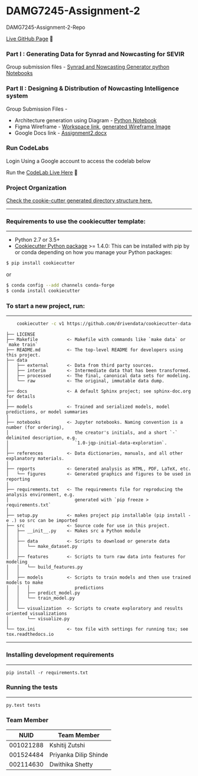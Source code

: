 # DAMG7245-Assignment-2
DAMG7245-Assignment-2-Repo

[Live GitHub Page](https://priyankads.github.io/Big-Data-Systems-and-Intelligent-Analytics/Assignment%202/) :rocket:

### Part I : Generating Data for Synrad and Nowcasting for SEVIR 

Group submission files - [Synrad and Nowcasting Generator python Notebooks](https://github.com/kshitijzutshi/DAMG7245-Assignment-2-Repo/tree/main/notebooks)

### Part II : Designing & Distribution of Nowcasting Intelligence system

Group Submission Files -

* Architecture generation using Diagram - [Python Notebook](https://github.com/kshitijzutshi/DAMG7245-Assignment-2-Repo/blob/main/Create_Beautiful_Architecture_Diagrams_with_Python.ipynb)
* Figma Wireframe - [Workspace link](https://www.figma.com/file/ZE6cLkQDvKLqQFPi4v30CM/Untitled?node-id=0%3A1), [generated Wireframe Image](https://github.com/kshitijzutshi/DAMG7245-Assignment-2-Repo/blob/main/NowCasting_Media_Wireframe.png)
* Google Docs link - [Assignment2.docx](https://github.com/kshitijzutshi/DAMG7245-Assignment-2-Repo/blob/main/SEVIR-Assignment2-DAMG7245.docx) 

### Run CodeLabs
Login Using a Google account to access the codelab below

Run the [CodeLab Live Here](https://codelabs-preview.appspot.com/?file_id=1d6IJGqCF5MwgDjY8DhCcrNMZ6QBwL9vRNQEKouPxtRk#2) :rocket:


### Project Organization

[Check the cookie-cutter generated directory structure here.](https://github.com/kshitijzutshi/DAMG7245-Assignment-2-Repo)

------------
### Requirements to use the cookiecutter template:
-----------
 - Python 2.7 or 3.5+
 - [Cookiecutter Python package](http://cookiecutter.readthedocs.org/en/latest/installation.html) >= 1.4.0: This can be installed with pip by or conda depending on how you manage your Python packages:

``` bash
$ pip install cookiecutter
```

or

``` bash
$ conda config --add channels conda-forge
$ conda install cookiecutter
```

### To start a new project, run:
------------

``` bash
    cookiecutter -c v1 https://github.com/drivendata/cookiecutter-data-science
```

    ├── LICENSE
    ├── Makefile           <- Makefile with commands like `make data` or `make train`
    ├── README.md          <- The top-level README for developers using this project.
    ├── data
    │   ├── external       <- Data from third party sources.
    │   ├── interim        <- Intermediate data that has been transformed.
    │   ├── processed      <- The final, canonical data sets for modeling.
    │   └── raw            <- The original, immutable data dump.
    │
    ├── docs               <- A default Sphinx project; see sphinx-doc.org for details
    │
    ├── models             <- Trained and serialized models, model predictions, or model summaries
    │
    ├── notebooks          <- Jupyter notebooks. Naming convention is a number (for ordering),
    │                         the creator's initials, and a short `-` delimited description, e.g.
    │                         `1.0-jqp-initial-data-exploration`.
    │
    ├── references         <- Data dictionaries, manuals, and all other explanatory materials.
    │
    ├── reports            <- Generated analysis as HTML, PDF, LaTeX, etc.
    │   └── figures        <- Generated graphics and figures to be used in reporting
    │
    ├── requirements.txt   <- The requirements file for reproducing the analysis environment, e.g.
    │                         generated with `pip freeze > requirements.txt`
    │
    ├── setup.py           <- makes project pip installable (pip install -e .) so src can be imported
    ├── src                <- Source code for use in this project.
    │   ├── __init__.py    <- Makes src a Python module
    │   │
    │   ├── data           <- Scripts to download or generate data
    │   │   └── make_dataset.py
    │   │
    │   ├── features       <- Scripts to turn raw data into features for modeling
    │   │   └── build_features.py
    │   │
    │   ├── models         <- Scripts to train models and then use trained models to make
    │   │   │                 predictions
    │   │   ├── predict_model.py
    │   │   └── train_model.py
    │   │
    │   └── visualization  <- Scripts to create exploratory and results oriented visualizations
    │       └── visualize.py
    │
    └── tox.ini            <- tox file with settings for running tox; see tox.readthedocs.io


--------


### Installing development requirements
------------

    pip install -r requirements.txt

### Running the tests
------------

    py.test tests



### Team Member

| NUID | Team Member       |
|:-----:|---------------|
| 001021288    | Kshitij Zutshi |
| 001524484      | Priyanka Dilip Shinde              |
| 002114630      | Dwithika Shetty              |
